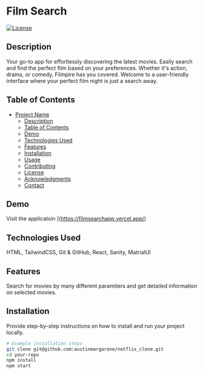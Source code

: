 # Film Search

[![License](https://img.shields.io/badge/license-MIT-blue.svg)](LICENSE)

## Description

Your go-to app for effortlessly discovering the latest movies. Easily search and find the perfect film based on your preferences. Whether it's action, drama, or comedy, Filmpire has you covered. Welcome to a user-friendly interface where your perfect film night is just a search away.

## Table of Contents

- [Project Name](#project-name)
  - [Description](#description)
  - [Table of Contents](#table-of-contents)
  - [Demo](#demo)
  - [Technologies Used](#technologies-used)
  - [Features](#features)
  - [Installation](#installation)
  - [Usage](#usage)
  - [Contributing](#contributing)
  - [License](#license)
  - [Acknowledgments](#acknowledgments)
  - [Contact](#contact)

## Demo

Visit the applicatoin
](https://filmsearchapp.vercel.app/)

## Technologies Used

HTML, TailwindCSS, Git & GitHub, React, Sanity, MatrialUI

## Features

Search for movies by many different paramiters and get detailed information on selected movies.

## Installation

Provide step-by-step instructions on how to install and run your project locally.

```bash
# Example installation steps
git clone git@github.com:austinmargarone/netflix_clone.git
cd your-repo
npm install
npm start
